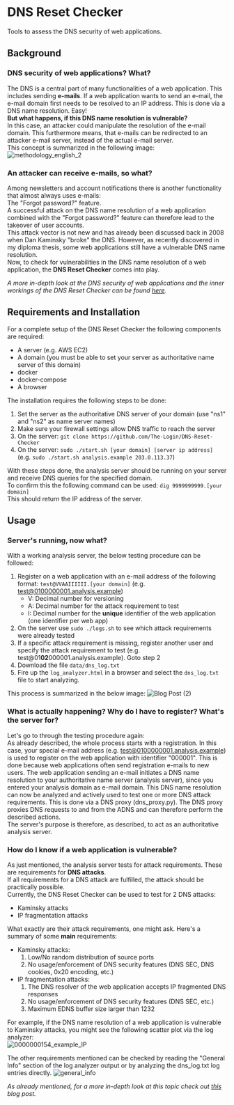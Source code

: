 # DNS Reset Checker
Tools to assess the DNS security of web applications.
## Background
### DNS security of web applications? What?  
The DNS is a central part of many functionalities of a web application. This includes sending **e-mails**. If a web application wants to send an e-mail, the e-mail domain first needs to be resolved to an IP address. This is done via a DNS name resolution. Easy!  
**But what happens, if this DNS name resolution is vulnerable?**  
In this case, an attacker could manipulate the resolution of the e-mail domain. This furthermore means, that e-mails can be redirected to an attacker e-mail server, instead of the actual e-mail server.  
This concept is summarized in the following image:  
![methodology_english_2](https://user-images.githubusercontent.com/84237895/118851556-2f3b7200-b8d2-11eb-8681-7011e5aacd70.jpg)
  
### An attacker can receive e-mails, so what?
Among newsletters and account notifications there is another functionality that almost always uses e-mails:  
The "Forgot password?" feature.  
A successful attack on the DNS name resolution of a web application combined with the "Forgot password?" feature can therefore lead to the takeover of user accounts.  
This attack vector is not new and has already been discussed back in 2008 when Dan Kaminsky "broke" the DNS. However, as recently discovered in my diploma thesis, some web applications still have a vulnerable DNS name resolution.  
Now, to check for vulnerabilities in the DNS name resolution of a web application, the **DNS Reset Checker** comes into play.  
  
*A more in-depth look at the DNS security of web applications and the inner workings of the DNS Reset Checker can be found [here](https://sec-consult.com).*
## Requirements and Installation
For a complete setup of the DNS Reset Checker the following components are required:
* A server (e.g. AWS EC2)
* A domain (you must be able to set your server as authoritative name server of this domain)
* docker
* docker-compose
* A browser

The installation requires the following steps to be done:
1. Set the server as the authoritative DNS server of your domain (use "ns1" and "ns2" as name server names)
2. Make sure your firewall settings allow DNS traffic to reach the server
3. On the server: ```git clone https://github.com/The-Login/DNS-Reset-Checker```
4. On the server: ```sudo ./start.sh [your domain] [server ip address]``` (e.g. ```sudo ./start.sh analysis.example 203.0.113.37```)

With these steps done, the analysis server should be running on your server and receive DNS queries for the specified domain.  
To confirm this the following command can be used:
```dig 9999999999.[your domain]```  
This should return the IP address of the server.


## Usage
### Server's running, now what?
With a working analysis server, the below testing procedure can be followed:
1. Register on a web application with an e-mail address of the following format: ```test@VVAAIIIIII.[your domain]``` (e.g. test@0100000001.analysis.example)
    - V: Decimal number for versioning
    - A: Decimal number for the attack requirement to test
    - I: Decimal number for the **unique** identifier of the web application (one identifier per web app)
2. On the server use ```sudo ./logs.sh``` to see which attack requirements were already tested
3. If a specific attack requirement is missing, register another user and specify the attack requirement to test (e.g. test@01**02**000001.analysis.example). Goto step 2
4. Download the file ```data/dns_log.txt```
5. Fire up the ```log_analyzer.html``` in a browser and select the ```dns_log.txt``` file to start analyzing.

This process is summarized in the below image:
![Blog Post (2)](https://user-images.githubusercontent.com/84237895/118402797-d074bf00-b66b-11eb-8d30-c39f43808e6c.png)
  
### What is actually happening? Why do I have to register? What's the server for?

Let's go to through the testing procedure again:  
As already described, the whole process starts with a registration. In this case, your special e-mail address (e.g. test@0100000001.analysis.example) is used to register on the web application with identifier "000001". This is done because web applications often send registration e-mails to new users. The  web application sending an e-mail initiates a DNS name resolution to your authoritative name server (analysis server), since you entered your analysis domain as e-mail domain. This DNS name resolution can now be analyzed and actively used to test one or more DNS attack requirements. This is done via a DNS proxy (dns_proxy.py). The DNS proxy proxies DNS requests to and from the ADNS and can therefore perform the described actions.  
The server's purpose is therefore, as described, to act as an authoritative analysis server. 

### How do I know if a web application is vulnerable?
As just mentioned, the analysis server tests for attack requirements. These are requirements for **DNS attacks**.  
If all requirements for a DNS attack are fulfilled, the attack should be practically possible.  
Currently, the DNS Reset Checker can be used to test for 2 DNS attacks:
- Kaminsky attacks
- IP fragmentation attacks

What exactly are their attack requirements, one might ask. Here's a summary of some **main** requirements:  
- Kaminsky attacks:
    1. Low/No random distribution of source ports
    2. No usage/enforcement of DNS security features (DNS SEC, DNS cookies, 0x20 encoding, etc.)
- IP fragmentation attacks:
    1. The DNS resolver of the web application accepts IP fragmented DNS responses
    2. No usage/enforcement of DNS security features (DNS SEC, etc.)
    3. Maximum EDNS buffer size larger than 1232 

For example, if the DNS name resolution of a web application is vulnerable to Kaminsky attacks, you might see the following scatter plot via the log analyzer:  
![0000000154_example_IP](https://user-images.githubusercontent.com/84237895/118691325-3fd3e580-b809-11eb-8e6e-ed8c76a84736.png)

The other requirements mentioned can be checked by reading the "General Info" section of the log analyzer output or by analyzing the dns_log.txt log entries directly.
![general_info](https://user-images.githubusercontent.com/84237895/118853912-92c69f00-b8d4-11eb-88e8-9c9620e44efa.PNG)

*As already mentioned, for a more in-depth look at this topic check out [this](https://sec-consult.com) blog post.*

